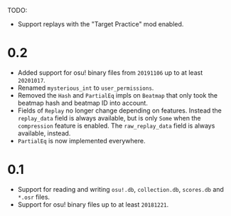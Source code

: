 
TODO:

- Support replays with the "Target Practice" mod enabled.

# 0.2

- Added support for osu! binary files from `20191106` up to at least `20201017`.
- Renamed `mysterious_int` to `user_permissions`.
- Removed the `Hash` and `PartialEq` impls on `Beatmap` that only took the beatmap hash and beatmap
    ID into account.
- Fields of `Replay` no longer change depending on features. Instead the `replay_data` field is
    always available, but is only `Some` when the `compression` feature is enabled. The
    `raw_replay_data` field is always available, instead.
- `PartialEq` is now implemented everywhere.

# 0.1

- Support for reading and writing `osu!.db`, `collection.db`, `scores.db` and `*.osr` files.
- Support for osu! binary files up to at least `20181221`.
